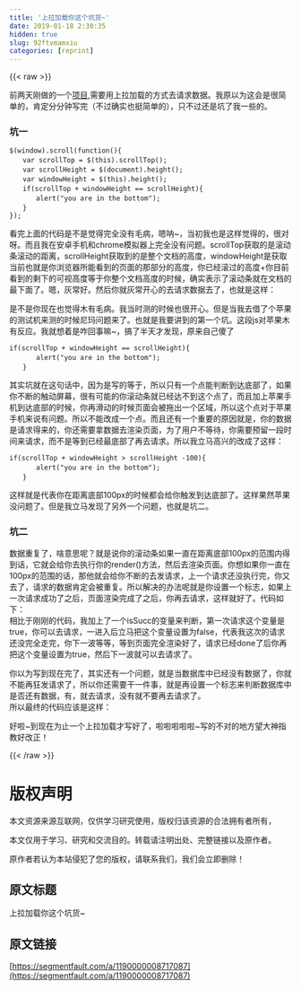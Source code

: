 ```yaml
---
title: '上拉加载你这个坑货~' 
date: 2019-01-18 2:30:35
hidden: true
slug: 92ftvmamxiu
categories: [reprint]
---
```


{{< raw >}}

                    
<p>前两天刚做的一个<a href="https://www.in66.com/html/photoShare2017/index.html" rel="nofollow noreferrer" target="_blank">项目</a>,需要用上拉加载的方式去请求数据。我原以为这会是很简单的，肯定分分钟写完（不过确实也挺简单的），只不过还是坑了我一些的。</p>
<h3 id="articleHeader0">坑一</h3>
<div class="widget-codetool" style="display:none;">
      <div class="widget-codetool--inner">
      <span class="selectCode code-tool" data-toggle="tooltip" data-placement="top" title="" data-original-title="全选"></span>
      <span type="button" class="copyCode code-tool" data-toggle="tooltip" data-placement="top" data-clipboard-text="$(window).scroll(function(){
　　var scrollTop = $(this).scrollTop();
　　var scrollHeight = $(document).height();
　　var windowHeight = $(this).height();
　　if(scrollTop + windowHeight == scrollHeight){
　　　　alert(&quot;you are in the bottom&quot;);
　　}
});
" title="" data-original-title="复制"></span>
      <span type="button" class="saveToNote code-tool" data-toggle="tooltip" data-placement="top" title="" data-original-title="放进笔记"></span>
      </div>
      </div><pre class="hljs javascript"><code>$(<span class="hljs-built_in">window</span>).scroll(<span class="hljs-function"><span class="hljs-keyword">function</span>(<span class="hljs-params"></span>)</span>{
　　<span class="hljs-keyword">var</span> scrollTop = $(<span class="hljs-keyword">this</span>).scrollTop();
　　<span class="hljs-keyword">var</span> scrollHeight = $(<span class="hljs-built_in">document</span>).height();
　　<span class="hljs-keyword">var</span> windowHeight = $(<span class="hljs-keyword">this</span>).height();
　　<span class="hljs-keyword">if</span>(scrollTop + windowHeight == scrollHeight){
　　　　alert(<span class="hljs-string">"you are in the bottom"</span>);
　　}
});
</code></pre>
<p>看完上面的代码是不是觉得完全没有毛病，嗯呐~，当初我也是这样觉得的，很对呀。而且我在安卓手机和chrome模拟器上完全没有问题。scrollTop获取的是滚动条滚动的距离，scrollHeight获取到的是整个文档的高度，windowHeight是获取当前也就是你浏览器所能看到的页面的那部分的高度，你已经滚过的高度+你目前看到的剩下的可视高度等于你整个文档高度的时候，确实表示了滚动条就在文档的最下面了。嗯，灰常好。然后你就灰常开心的去请求数据去了，也就是这样：<br><span class="img-wrap"><img data-src="http://i.imgur.com/OExNWyP.png" src="https://static.alili.techhttp://i.imgur.com/OExNWyP.png" alt="" title="" style="cursor: pointer;"></span></p>
<p>是不是你现在也觉得木有毛病。我当时测的时候也很开心。但是当我去借了个苹果的测试机来测的时候尼玛问题来了。也就是我要讲到的第一个坑。这段js对苹果木有反应。我就想着是咋回事嘛~，搞了半天才发现，原来自己傻了</p>
<div class="widget-codetool" style="display:none;">
      <div class="widget-codetool--inner">
      <span class="selectCode code-tool" data-toggle="tooltip" data-placement="top" title="" data-original-title="全选"></span>
      <span type="button" class="copyCode code-tool" data-toggle="tooltip" data-placement="top" data-clipboard-text="if(scrollTop + windowHeight == scrollHeight){
　　　　alert(&quot;you are in the bottom&quot;);
　　}
" title="" data-original-title="复制"></span>
      <span type="button" class="saveToNote code-tool" data-toggle="tooltip" data-placement="top" title="" data-original-title="放进笔记"></span>
      </div>
      </div><pre class="hljs gcode"><code><span class="hljs-keyword">if</span><span class="hljs-comment">(scrollTop + windowHeight == scrollHeight)</span>{
　　　　alert<span class="hljs-comment">("you are in the bottom")</span>;
　　}
</code></pre>
<p>其实坑就在这句话中，因为是写的等于，所以只有一个点能判断到达底部了，如果你不断的触动屏幕，很有可能的你滚动条就已经达不到这个点了，而且加上苹果手机到达底部的时候，你再滑动的时候页面会被拖出一个区域，所以这个点对于苹果手机来说有问题。所以不能改成一个点。而且还有一个重要的原因就是，你的数据是请求得来的，你还需要拿数据去渲染页面，为了用户不等待，你需要预留一段时间来请求，而不是等到已经最底部了再去请求。所以我立马高兴的改成了这样：</p>
<div class="widget-codetool" style="display:none;">
      <div class="widget-codetool--inner">
      <span class="selectCode code-tool" data-toggle="tooltip" data-placement="top" title="" data-original-title="全选"></span>
      <span type="button" class="copyCode code-tool" data-toggle="tooltip" data-placement="top" data-clipboard-text="if(scrollTop + windowHeight > scrollHeight -100){
　　　　alert(&quot;you are in the bottom&quot;);
　　}
" title="" data-original-title="复制"></span>
      <span type="button" class="saveToNote code-tool" data-toggle="tooltip" data-placement="top" title="" data-original-title="放进笔记"></span>
      </div>
      </div><pre class="hljs gcode"><code><span class="hljs-keyword">if</span><span class="hljs-comment">(scrollTop + windowHeight &gt; scrollHeight -100)</span>{
　　　　alert<span class="hljs-comment">("you are in the bottom")</span>;
　　}
</code></pre>
<p>这样就是代表你在距离底部100px的时候都会给你触发到达底部了。这样果然苹果没问题了。但是我立马发现了另外一个问题，也就是坑二。</p>
<h3 id="articleHeader1">坑二</h3>
<p>数据重复了，啥意思呢？就是说你的滚动条如果一直在距离底部100px的范围内得到话，它就会给你去执行你的render()方法，然后去渲染页面。你想如果你一直在100px的范围的话，那他就会给你不断的去发请求，上一个请求还没执行完，你又去了，请求的数据肯定会被重复。所以解决的办法呢就是你设置一个标志，如果上一次请求成功了之后，页面渲染完成了之后，你再去请求，这样就好了。代码如下：<br><span class="img-wrap"><img data-src="http://i.imgur.com/nCJqq2h.png" src="https://static.alili.techhttp://i.imgur.com/nCJqq2h.png" alt="" title="" style="cursor: pointer; display: inline;"></span><br>相比于刚刚的代码，我加上了一个isSucc的变量来判断，第一次请求这个变量是true，你可以去请求，一进入后立马把这个变量设置为false，代表我这次的请求还没完全走完，你下一波等等，等到页面完全渲染好了，请求已经done了后你再把这个变量设置为true，然后下一波就可以去请求了。</p>
<p>你以为写到现在完了，其实还有一个问题，就是当数据库中已经没有数据了，你就不能再狂发请求了，所以你还需要干一件事，就是再设置一个标志来判断数据库中是否还有数据，有，就去请求，没有就不要再去请求了。<br>所以最终的代码应该是这样：<br><span class="img-wrap"><img data-src="http://i.imgur.com/REdmMFd.png" src="https://static.alili.techhttp://i.imgur.com/REdmMFd.png" alt="" title="" style="cursor: pointer; display: inline;"></span></p>
<p>好啦~到现在为止一个上拉加载才写好了，啦啦啦啦啦~写的不对的地方望大神指教好改正！</p>

                
{{< /raw >}}

# 版权声明
本文资源来源互联网，仅供学习研究使用，版权归该资源的合法拥有者所有，

本文仅用于学习、研究和交流目的。转载请注明出处、完整链接以及原作者。

原作者若认为本站侵犯了您的版权，请联系我们，我们会立即删除！

## 原文标题
上拉加载你这个坑货~

## 原文链接
[https://segmentfault.com/a/1190000008717087](https://segmentfault.com/a/1190000008717087)

